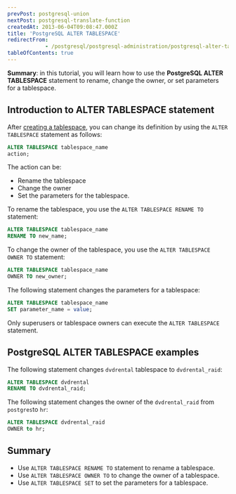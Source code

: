 ```yaml
---
prevPost: postgresql-union
nextPost: postgresql-translate-function
createdAt: 2013-06-04T09:08:47.000Z
title: 'PostgreSQL ALTER TABLESPACE'
redirectFrom: 
            - /postgresql/postgresql-administration/postgresql-alter-tablespace
tableOfContents: true
---
```


**Summary**: in this tutorial, you will learn how to use the **PostgreSQL ALTER TABLESPACE** statement to rename, change the owner, or set parameters for a tablespace.

## Introduction to ALTER TABLESPACE statement

After [creating a tablespace](/postgresql/postgresql-administration/postgresql-create-tablespace), you can change its definition by using the `ALTER TABLESPACE` statement as follows:

```sql
ALTER TABLESPACE tablespace_name
action;
```

The action can be:

- Rename the tablespace
- Change the owner
- Set the parameters for the tablespace.

To rename the tablespace, you use the `ALTER TABLESPACE RENAME TO` statement:

```sql
ALTER TABLESPACE tablespace_name
RENAME TO new_name;
```

To change the owner of the tablespace, you use the `ALTER TABLESPACE OWNER TO` statement:

```sql
ALTER TABLESPACE tablespace_name
OWNER TO new_owner;
```

The following statement changes the parameters for a tablespace:

```sql
ALTER TABLESPACE tablespace_name
SET parameter_name = value;
```

Only superusers or tablespace owners can execute the `ALTER TABLESPACE` statement.

## PostgreSQL ALTER TABLESPACE examples

The following statement changes `dvdrental` tablespace to `dvdrental_raid`:

```sql
ALTER TABLESPACE dvdrental
RENAME TO dvdrental_raid;
```

The following statement changes the owner of the `dvdrental_raid` from `postgres`to `hr`:

```sql
ALTER TABLESPACE dvdrental_raid
OWNER to hr;
```

## Summary

- Use `ALTER TABLESPACE RENAME TO` statement to rename a tablespace.
- Use `ALTER TABLESPACE OWNER TO` to change the owner of a tablespace.
- Use `ALTER TABLESPACE SET` to set the parameters for a tablespace.

